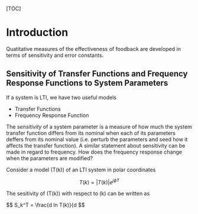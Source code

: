 [TOC]

# Introduction
Quatitative measures of the effectiveness of foodback are developed in terms of sensitivity and error constants.

## Sensitivity of Transfer Functions and Frequency Response Functions to System Parameters
If a system is LTI, we have two useful models

- Transfer Functions
- Frequency Response Function

The *sensitivity* of a system parameter is a measure of how much the system transfer function differs from its nominal when each of its parameters deffers from its nominal value (i.e. perturb the parameters and seed how it affects the transfer function). A similar statement about sensitivity can be made in regard to frequency. How does the frequency response change when the parameters are modified?

Consider a model \(T(k)\) of an LTI system in polar coordinates

$$
T(k) = |T(k)|e^{j\phi T}
$$

The sesitivity of \(T(k)\) with respect to \(k\) can be written as

$$
S_k^T = \frac{d ln T(k)}{d
$$
